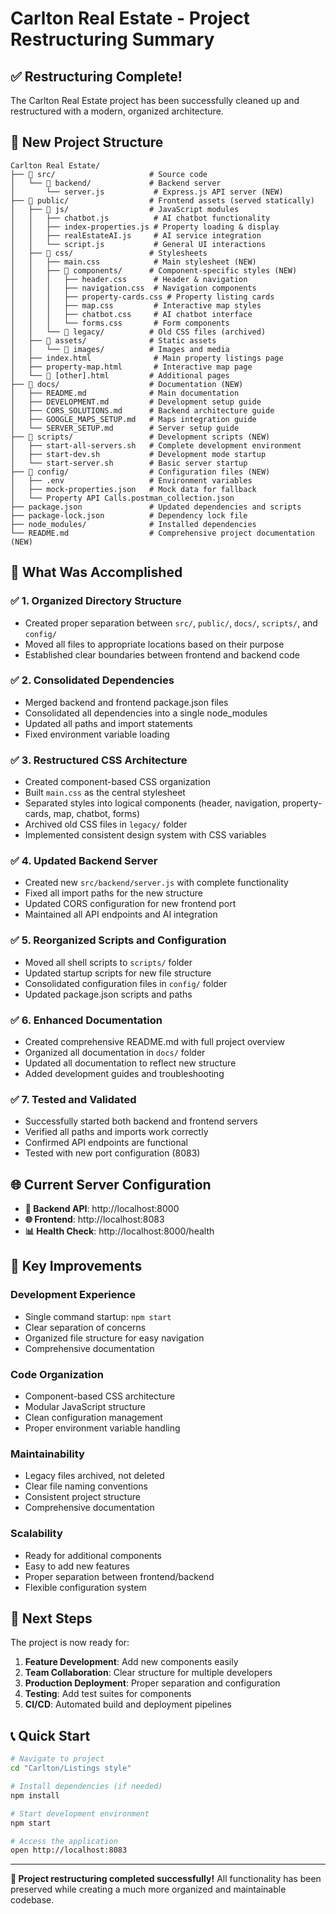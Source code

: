 # Carlton Real Estate - Project Restructuring Summary

## ✅ Restructuring Complete!

The Carlton Real Estate project has been successfully cleaned up and restructured with a modern, organized architecture.

## 📁 New Project Structure

```
Carlton Real Estate/
├── 📁 src/                     # Source code
│   └── 📁 backend/             # Backend server
│       └── server.js           # Express.js API server (NEW)
├── 📁 public/                  # Frontend assets (served statically)
│   ├── 📁 js/                  # JavaScript modules
│   │   ├── chatbot.js          # AI chatbot functionality
│   │   ├── index-properties.js # Property loading & display
│   │   ├── realEstateAI.js     # AI service integration
│   │   └── script.js           # General UI interactions
│   ├── 📁 css/                 # Stylesheets
│   │   ├── main.css            # Main stylesheet (NEW)
│   │   ├── 📁 components/      # Component-specific styles (NEW)
│   │   │   ├── header.css      # Header & navigation
│   │   │   ├── navigation.css  # Navigation components
│   │   │   ├── property-cards.css # Property listing cards
│   │   │   ├── map.css         # Interactive map styles
│   │   │   ├── chatbot.css     # AI chatbot interface
│   │   │   └── forms.css       # Form components
│   │   └── 📁 legacy/          # Old CSS files (archived)
│   ├── 📁 assets/              # Static assets
│   │   └── 📁 images/          # Images and media
│   ├── index.html              # Main property listings page
│   ├── property-map.html       # Interactive map page
│   └── 📄 [other].html         # Additional pages
├── 📁 docs/                    # Documentation (NEW)
│   ├── README.md              # Main documentation
│   ├── DEVELOPMENT.md         # Development setup guide
│   ├── CORS_SOLUTIONS.md      # Backend architecture guide
│   ├── GOOGLE_MAPS_SETUP.md   # Maps integration guide
│   └── SERVER_SETUP.md        # Server setup guide
├── 📁 scripts/                 # Development scripts (NEW)
│   ├── start-all-servers.sh   # Complete development environment
│   ├── start-dev.sh           # Development mode startup
│   └── start-server.sh        # Basic server startup
├── 📁 config/                  # Configuration files (NEW)
│   ├── .env                   # Environment variables
│   ├── mock-properties.json   # Mock data for fallback
│   └── Property API Calls.postman_collection.json
├── package.json               # Updated dependencies and scripts
├── package-lock.json          # Dependency lock file
├── node_modules/              # Installed dependencies
└── README.md                  # Comprehensive project documentation (NEW)
```

## 🚀 What Was Accomplished

### ✅ 1. Organized Directory Structure
- Created proper separation between `src/`, `public/`, `docs/`, `scripts/`, and `config/`
- Moved all files to appropriate locations based on their purpose
- Established clear boundaries between frontend and backend code

### ✅ 2. Consolidated Dependencies
- Merged backend and frontend package.json files
- Consolidated all dependencies into a single node_modules
- Updated all paths and import statements
- Fixed environment variable loading

### ✅ 3. Restructured CSS Architecture
- Created component-based CSS organization
- Built `main.css` as the central stylesheet
- Separated styles into logical components (header, navigation, property-cards, map, chatbot, forms)
- Archived old CSS files in `legacy/` folder
- Implemented consistent design system with CSS variables

### ✅ 4. Updated Backend Server
- Created new `src/backend/server.js` with complete functionality
- Fixed all import paths for the new structure
- Updated CORS configuration for new frontend port
- Maintained all API endpoints and AI integration

### ✅ 5. Reorganized Scripts and Configuration
- Moved all shell scripts to `scripts/` folder
- Updated startup scripts for new file structure
- Consolidated configuration files in `config/` folder
- Updated package.json scripts and paths

### ✅ 6. Enhanced Documentation
- Created comprehensive README.md with full project overview
- Organized all documentation in `docs/` folder
- Updated all documentation to reflect new structure
- Added development guides and troubleshooting

### ✅ 7. Tested and Validated
- Successfully started both backend and frontend servers
- Verified all paths and imports work correctly
- Confirmed API endpoints are functional
- Tested with new port configuration (8083)

## 🌐 Current Server Configuration

- **🤖 Backend API**: http://localhost:8000
- **🌐 Frontend**: http://localhost:8083
- **📊 Health Check**: http://localhost:8000/health

## 🎯 Key Improvements

### Development Experience
- Single command startup: `npm start`
- Clear separation of concerns
- Organized file structure for easy navigation
- Comprehensive documentation

### Code Organization
- Component-based CSS architecture
- Modular JavaScript structure
- Clean configuration management
- Proper environment variable handling

### Maintainability
- Legacy files archived, not deleted
- Clear file naming conventions
- Consistent project structure
- Comprehensive documentation

### Scalability
- Ready for additional components
- Easy to add new features
- Proper separation between frontend/backend
- Flexible configuration system

## 🚀 Next Steps

The project is now ready for:

1. **Feature Development**: Add new components easily
2. **Team Collaboration**: Clear structure for multiple developers
3. **Production Deployment**: Proper separation and configuration
4. **Testing**: Add test suites for components
5. **CI/CD**: Automated build and deployment pipelines

## 📞 Quick Start

```bash
# Navigate to project
cd "Carlton/Listings style"

# Install dependencies (if needed)
npm install

# Start development environment
npm start

# Access the application
open http://localhost:8083
```

---

**🎉 Project restructuring completed successfully!**
All functionality has been preserved while creating a much more organized and maintainable codebase.